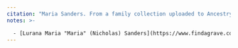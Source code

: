 ```yaml
---
citation: "Maria Sanders. From a family collection uploaded to Ancestry.com by J. Burbank, reproduced here with permission, Identity confirmed by J. Burbank, personal correspondence."
notes: >-

  - [Lurana Maria "Maria" (Nicholas) Sanders](https://www.findagrave.com/memorial/89338796/lurana_maria_sanders) (30 Oct 1820 to 13 Jan 1884) married [George Townley Sanders](https://www.findagrave.com/memorial/89338795/george_townley_sanders) (14 Nov 1818 to 04 May 1887).
---
```



